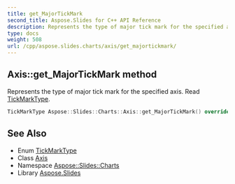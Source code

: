 ```yaml
---
title: get_MajorTickMark
second_title: Aspose.Slides for C++ API Reference
description: Represents the type of major tick mark for the specified axis. Read TickMarkType.
type: docs
weight: 508
url: /cpp/aspose.slides.charts/axis/get_majortickmark/
---
```

## Axis::get_MajorTickMark method


Represents the type of major tick mark for the specified axis. Read [TickMarkType](../../tickmarktype/).

```cpp
TickMarkType Aspose::Slides::Charts::Axis::get_MajorTickMark() override
```

## See Also

* Enum [TickMarkType](../../tickmarktype/)
* Class [Axis](../)
* Namespace [Aspose::Slides::Charts](../../)
* Library [Aspose.Slides](../../../)
